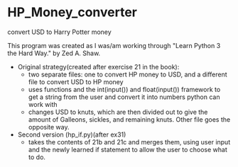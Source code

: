 # HP_Money_converter
convert USD to Harry Potter money

This program was created as I was/am working through "Learn Python 3 the Hard Way." by Zed A. Shaw. 
- Original strategy(created after exercise 21 in the book):  
  - two separate files: one to convert HP money to USD, and a different file to convert USD to HP money
  - uses functions and the int(input()) and float(input()) framework to get a string from the user and convert it into numbers python can work with
  - changes USD to knuts, which are then divided out to give the amount of Galleons, sickles, and remaining knuts.  Other file goes the opposite way.
- Second version (hp_if.py)(after ex31)
  - takes the contents of 21b and 21c and merges them, using user input and the newly learned if statement to allow the user to choose what to do. 
